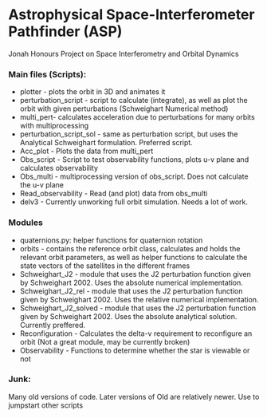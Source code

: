 # Astrophysical Space-Interferometer Pathfinder (ASP)
Jonah Honours Project on Space Interferometry and Orbital Dynamics

### Main files (Scripts):

* plotter - plots the orbit in 3D and animates it
* perturbation_script - script to calculate (integrate), as well as plot the orbit with given perturbations (Schweighart Numerical method)
* multi_pert- calculates acceleration due to perturbations for many orbits with multiprocessing
* perturbation_script_sol - same as perturbation script, but uses the Analytical Schweighart formulation. Preferred script.
* Acc_plot - Plots the data from multi_pert
* Obs_script - Script to test observability functions, plots u-v plane and calculates observability
* Obs_multi - multiprocessing version of obs_script. Does not calculate the u-v plane
* Read_observability - Read (and plot) data from obs_multi
* delv3 - Currently unworking full orbit simulation. Needs a lot of work.

### Modules

* quaternions.py: helper functions for quaternion rotation
* orbits - contains the reference orbit class, calculates and holds the relevant orbit parameters, as well as helper functions to calculate the state vectors of the satellites in the different frames
* Schweighart_J2 - module that uses the J2 perturbation function given by Schweighart 2002. Uses the absolute numerical implementation.
* Schweighart_J2_rel - module that uses the J2 perturbation function given by Schweighart 2002. Uses the relative numerical implementation.
* Schweighart_J2_solved - module that uses the J2 perturbation function given by Schweighart 2002. Uses the absolute analytical solution. Currently preffered.
* Reconfiguration - Calculates the delta-v requirement to reconfigure an orbit (Not a great module, may be currently broken)
* Observability - Functions to determine whether the star is viewable or not

### Junk:
 Many old versions of code. Later versions of Old are relatively newer. Use to jumpstart other scripts
